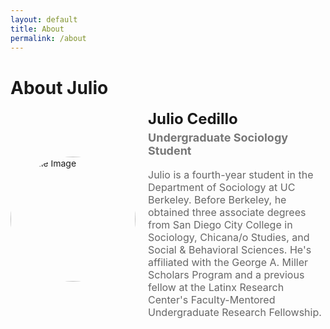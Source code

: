 ```yaml
---
layout: default
title: About
permalink: /about
---
```

# About Julio

<div style="display: flex; align-items: center; margin-bottom: 30px;">
  <img src="https://juliocedillo.github.io/neweconomy/assets/images/julio.png" alt="Profile Image" style="width: 200px; height: 200px; border-radius: 50%; object-fit: cover; margin-right: 20px;">
  <div>
    <h2 style="margin: 0; font-size: 24px;">Julio Cedillo</h2>
    <h3 style="margin-top: 5px; font-size: 18px; color: #777;">Undergraduate Sociology Student</h3> 
    <p style="font-size: 16px; color: #666;">Julio is a fourth-year student in the Department of Sociology at UC Berkeley. Before Berkeley, he obtained three associate degrees from San Diego City College in Sociology, Chicana/o Studies, and Social & Behavioral Sciences. He's affiliated with the George A. Miller Scholars Program and a previous fellow at the Latinx Research Center's Faculty-Mentored Undergraduate Research Fellowship.</p>
  </div>
</div>
